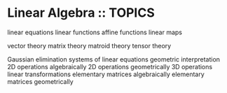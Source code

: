 # Linear Algebra :: TOPICS

linear equations
linear functions
affine functions
linear maps

vector theory
matrix theory
matroid theory
tensor theory

Gaussian elimination
systems of linear equations
geometric interpretation
2D operations algebraically
2D operations geometrically
3D operations 
linear transformations
elementary matrices algebraically
elementary matrices geometrically

